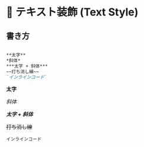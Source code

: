 # 📌 テキスト装飾 (Text Style)

## 書き方

```markdown

**太字**
*斜体*
***太字 + 斜体***
~~打ち消し線~~
`インラインコード`

```

 **太字** 

 *斜体* 

 ***太字 + 斜体*** 

 ~~打ち消し線~~ 

 `インラインコード` 
